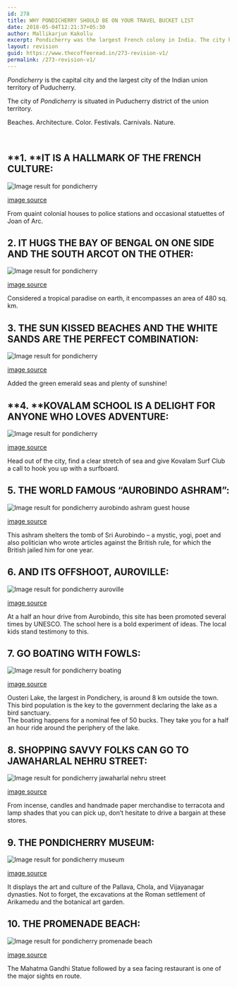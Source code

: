 ```yaml
---
id: 278
title: WHY PONDICHERRY SHOULD BE ON YOUR TRAVEL BUCKET LIST
date: 2018-05-04T12:21:37+05:30
author: Mallikarjun Kakollu
excerpt: Pondicherry was the largest French colony in India. The city has a long and interesting history of trade and war. There is a strong French influence in the city, especially in the old quarters, with Rues and Boulevards lined with Mediterranean style houses and bakeries.
layout: revision
guid: https://www.thecoffeeread.in/273-revision-v1/
permalink: /273-revision-v1/
---
```

_Pondicherry_ is the capital city and the largest city of the Indian union territory of Puducherry.

The city of _Pondicherry_ is situated in Puducherry district of the union territory.

Beaches. Architecture. Color. Festivals. Carnivals. Nature.

&nbsp;

## **1. ****IT IS A HALLMARK OF THE FRENCH CULTURE:**

![Image result for pondicherry](https://i.pinimg.com/originals/60/68/e6/6068e6a11f2c19aa233f5254a06cac39.jpg) 

[image source](https://www.google.co.in/search?biw=1350&bih=617&tbs=isz%3Alt%2Cislt%3Axga&tbm=isch&sa=1&ei=qP3rWvD2MMWa8wWAlZeYBQ&q=pondicherry&oq=pondi&gs_l=psy-ab.3.0.0l10.104675.105606.0.106780.5.5.0.0.0.0.170.817.0j5.5.0....0...1c.1.64.psy-ab..0.5.815...0i67k1.0.evBKuNDtEO4#imgrc=A9yomVnes2tA8M:)

From quaint colonial houses to police stations and occasional statuettes of Joan of Arc.

## **2. IT HUGS THE BAY OF BENGAL ON ONE SIDE AND THE SOUTH ARCOT ON THE OTHER:**

![Image result for pondicherry](http://images.jdmagicbox.com/comp/pondicherry/a6/0413px413.x413.120123234448.q8a6/catalogue/coco-land-swim-and-resort-kottakuppam-pondicherry-resorts-3lcabsu.jpg) 

<span class="sr-img-credit"><a href="https://www.google.co.in/search?biw=1350&bih=617&tbs=isz%3Alt%2Cislt%3Axga&tbm=isch&sa=1&ei=qP3rWvD2MMWa8wWAlZeYBQ&q=pondicherry&oq=pondi&gs_l=psy-ab.3.0.0l10.104675.105606.0.106780.5.5.0.0.0.0.170.817.0j5.5.0....0...1c.1.64.psy-ab..0.5.815...0i67k1.0.evBKuNDtEO4#imgrc=U3Hw65h9j0O1pM:">image source</a></span>

Considered a tropical paradise on earth, it encompasses an area of 480 sq. km.

<div>
</div>

## **3. THE SUN KISSED BEACHES AND THE WHITE SANDS ARE THE PERFECT COMBINATION:**

![Image result for pondicherry](http://agarwaltravellinks.com/wp-content/uploads/2018/03/promenade_beach.jpg) 

[image source](https://www.google.co.in/search?biw=1350&bih=617&tbs=isz%3Alt%2Cislt%3Axga&tbm=isch&sa=1&ei=qP3rWvD2MMWa8wWAlZeYBQ&q=pondicherry&oq=pondi&gs_l=psy-ab.3.0.0l10.104675.105606.0.106780.5.5.0.0.0.0.170.817.0j5.5.0....0...1c.1.64.psy-ab..0.5.815...0i67k1.0.evBKuNDtEO4#imgrc=JpcVksD-lvZkDM:)

Added the green emerald seas and plenty of sunshine!

## **4. ****KOVALAM SCHOOL IS A DELIGHT FOR ANYONE WHO LOVES ADVENTURE:**

![Image result for pondicherry](https://upload.wikimedia.org/wikipedia/commons/thumb/0/0d/Rock_beach_aerial_view.jpg/1200px-Rock_beach_aerial_view.jpg) 

[image source](https://www.google.co.in/search?biw=1350&bih=568&tbs=isz%3Alt%2Cislt%3Axga&tbm=isch&sa=1&ei=v__rWvrDIMaP8wXowquAAw&q=pondicherry&oq=pondicherry&gs_l=psy-ab.3..0i67k1l2j0j0i67k1l2j0l5.26979.27456.0.27705.2.2.0.0.0.0.178.335.0j2.2.0....0...1c.1.64.psy-ab..0.2.335....0.crJOwkGdVOY#imgrc=3fupqh7Ylmj94M:)

Head out of the city, find a clear stretch of sea and give Kovalam Surf Club a call to hook you up with a surfboard.

## **5. THE WORLD FAMOUS “AUROBINDO ASHRAM”:**

![Image result for pondicherry aurobindo ashram guest house](http://4.bp.blogspot.com/-MZzCnzQGwow/TIoG-gtgRcI/AAAAAAAAAVc/j13SvMlseJc/s1600/IMG_5990.JPG) 

[image source](https://www.google.co.in/search?biw=1350&bih=568&tbs=isz%3Alt%2Cislt%3Axga&tbm=isch&sa=1&ei=BADsWrjGJ8WF8gWTv4TQCw&q=pondicherry+aurobindo+ashram+guest+house&oq=pondicherry+aurobindo+ashram+&gs_l=psy-ab.1.0.0l2j0i30k1l2j0i8i30k1l6.59846.59846.0.60898.1.1.0.0.0.0.168.168.0j1.1.0....0...1c.1.64.psy-ab..0.1.166....0.qlvUfHoyfR4#imgrc=8cUGYyXvIzrwcM:)

This ashram shelters the tomb of Sri Aurobindo – a mystic, yogi, poet and also politician who wrote articles against the British rule, for which the British jailed him for one year.

## **6. AND ITS OFFSHOOT, AUROVILLE:**

![Image result for pondicherry auroville](https://www.auroville.org/system/image_attachments/images/000/007/945/original/ViewingPoint.jpg?1407370071) 

[image source](https://www.google.co.in/search?biw=1350&bih=568&tbs=isz%3Alt%2Cislt%3Axga&tbm=isch&sa=1&ei=QgDsWtSsN8uY8wWP04GABg&q=pondicherry+auroville&oq=pondicherry+auroville&gs_l=psy-ab.3..0l10.49581.50349.0.50520.5.1.0.4.4.0.191.191.0j1.1.0....0...1c.1.64.psy-ab..0.5.241....0.Sd5xXym8tZw#imgrc=igkG9qrq2ED_VM:)

At a half an hour drive from Aurobindo, this site has been promoted several times by UNESCO. The school here is a bold experiment of ideas. The local kids stand testimony to this.

## **7. GO BOATING WITH FOWLS:**

![Image result for pondicherry boating](https://i.ytimg.com/vi/Z8g1YdpiT04/maxresdefault.jpg) 

[image source](https://www.google.co.in/search?biw=1350&bih=568&tbs=isz%3Alt%2Cislt%3Axga&tbm=isch&sa=1&ei=dgDsWpriKcHQ8wXY16_wBQ&q=pondicherry+boating&oq=pondicherry+boat&gs_l=psy-ab.3.2.0l10.32431.34998.0.37526.8.6.1.1.1.0.195.687.0j4.4.0....0...1c.1.64.psy-ab..2.5.560...0i24k1.0.pbbffp4AAM8#imgrc=BJs_IZZaY-fPBM:)

Ousteri Lake, the largest in Pondichery, is around 8 km outside the town. This bird population is the key to the government declaring the lake as a bird sanctuary.  
The boating happens for a nominal fee of 50 bucks. They take you for a half an hour ride around the periphery of the lake.

## **8. SHOPPING SAVVY FOLKS CAN GO TO JAWAHARLAL NEHRU STREET:**

![Image result for pondicherry jawaharlal nehru street](http://www.peersome.com/blog/wp-content/uploads/2016/09/city-tour-pondicherry-1024x768.jpg) 

[image source](https://www.google.co.in/search?biw=1350&bih=568&tbs=isz%3Alt%2Cislt%3Axga&tbm=isch&sa=1&ei=nwDsWpqGOMmj8AXWqJOoBQ&q=pondicherry+jawaharlal+nehru+street&oq=pondicherry+jawaharlal+nehru+street&gs_l=psy-ab.3...43217.52432.0.53023.19.18.1.0.0.0.360.2413.0j11j1j1.13.0....0...1c.1.64.psy-ab..5.9.1388...0j0i8i30k1.0.T0Usj90hCeQ#imgrc=8gZBldzLdPwapM:)

From incense, candles and handmade paper merchandise to terracota and lamp shades that you can pick up, don’t hesitate to drive a bargain at these stores.

## **9. THE PONDICHERRY MUSEUM:**

![Image result for pondicherry museum](https://www.holidify.com/images/compressed/196.jpg) 

[image source](https://www.google.co.in/search?biw=1350&bih=568&tbs=isz%3Alt%2Cislt%3Axga&tbm=isch&sa=1&ei=1gDsWousJYv38QXX1YLoDA&q=pondicherry+museum&oq=pondicherry+museum&gs_l=psy-ab.3..0l3j0i30k1j0i8i30k1l2j0i24k1l4.64296.65404.0.65622.6.6.0.0.0.0.178.816.0j5.5.0....0...1c.1.64.psy-ab..1.5.814....0.96_bhpfA4pE#imgrc=Rf9d-NFZ91o_BM:)

It displays the art and culture of the Pallava, Chola, and Vijayanagar dynasties. Not to forget, the excavations at the Roman settlement of Arikamedu and the botanical art garden.

## **10. THE PROMENADE BEACH:**

![Image result for pondicherry promenade beach](http://4.bp.blogspot.com/-7zXXcqroyNY/VPRUNMB_htI/AAAAAAAAB90/2151kWUO7V4/s1600/DSC_0110.JPG) 

[image source](https://www.google.co.in/search?biw=1350&bih=568&tbs=isz%3Alt%2Cislt%3Axga&tbm=isch&sa=1&ei=GQHsWuuAN8eg8QXylanQAg&q=pondicherry+promenade+beach&oq=pondicherry+prome&gs_l=psy-ab.3.1.0l3j0i8i30k1l2j0i24k1l2.47975.48873.0.50689.5.5.0.0.0.0.199.701.0j4.4.0....0...1c.1.64.psy-ab..1.4.698...0i5i30k1.0.851gDiwo1K4#imgrc=9ArzARL7llqCqM:)

The Mahatma Gandhi Statue followed by a sea facing restaurant is one of the major sights en route.